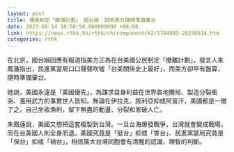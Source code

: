 ```yaml
---
layout: post
title: 傳美制定「撤僑計劃」　國台辦：說明美方隨時準備棄台
date: 2023-06-14 18:50:58.000000000 +08:00
link: https://news.rthk.hk/rthk/ch/component/k2/1704809-20230614.htm
categories: rthk
---
```


在北京，國台辦回應有報道指美方正為在台美國公民制定「撤離計劃」，發言人朱鳳蓮指出，民進黨當局口口聲聲吹噓「台美關係史上最好」，而美方卻早有盤算，隨時準備棄台。

她說，美國永遠是「美國優先」，為謀求自身利益在世界各地攪局、製造分裂衝突、濫用武力的事實世人皆知。無論在伊拉克、敘利亞抑或阿富汗，美國都是一撤了之，自己坐收漁利，留下無盡的動盪、分裂和家破人亡。

朱鳳蓮說，美國又想把這套複製到台灣。一旦台海爆發戰爭，台灣就會變成戰場，而在台美國人則全身而退。美國究竟是「挺台」抑或「害台」、民進黨當局究竟是「保台」抑或「禍台」，相信廣大台灣同胞會有清醒的認識、理智的判斷。

